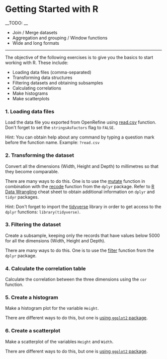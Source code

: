 # Getting Started with R

__TODO: __

- Join / Merge datasets
- Aggregation and grouping / Window functions
- Wide and long formats

------------------

The objective of the following exercises is to give you the basics to start working with R. These include:

- Loading data files (comma-separated)
- Transforming data structures
- Filtering datasets and obtaining subsamples
- Calculating correlations
- Make histograms
- Make scatterplots

### 1. Loading data files 

Load the data file you exported from OpenRefine using [read.csv](http://rprogramming.net/read-csv-in-r/) function. Don't forget to set the `stringsAsFactors` flag to `FALSE`.

Hint: You can obtain help about any command by typing a question mark before the function name. Example: `?read.csv`

### 2. Transforming the dataset

Convert all the dimensions (Width, Height and Depth) to millimetres so that they become comparable. 

There are many ways to do this. One is to use the [mutate](http://dplyr.tidyverse.org/reference/mutate.html) function in combination with the [recode](http://dplyr.tidyverse.org/reference/recode.html) function from the `dplyr` package. Refer to [R Data Wrangling](https://www.rstudio.com/wp-content/uploads/2015/02/data-wrangling-cheatsheet.pdf) cheat sheet to obtain additional information on `dplyr` and `tidyr` packages.

Hint: Don't forget to import the [tidyverse](https://www.tidyverse.org/) library in order to get access to the `dplyr` functions: `library(tidyverse)`.

### 3. Filtering the dataset

Create a subsample, keeping only the records that have values below 5000 for all the dimensions (Width, Height and Depth).

There are many ways to do this. One is to use the [filter](https://blog.exploratory.io/filter-data-with-dplyr-76cf5f1a258e) function from the `dplyr` package.

### 4. Calculate the correlation table

Calculate the correlation between the three dimensions using the `cor` function.

### 5. Create a histogram

Make a histogram plot for the variable `Height`. 

There are different ways to do this, but one is [using `ggplot2` package](https://www.r-bloggers.com/how-to-make-a-histogram-with-ggplot2/).

### 6. Create a scatterplot

Make a scatterplot of the variables `Height` and `Width`.

There are different ways to do this, but one is [using `ggplot2` package](http://www.sthda.com/english/wiki/ggplot2-scatter-plots-quick-start-guide-r-software-and-data-visualization).
